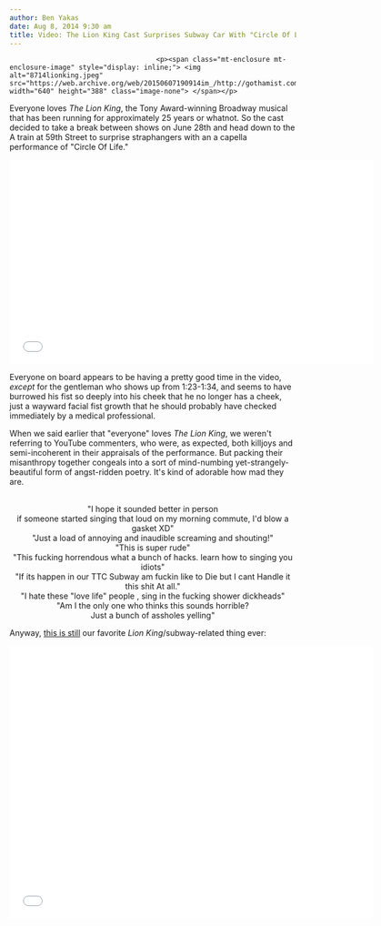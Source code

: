 ```yaml
---
author: Ben Yakas
date: Aug 8, 2014 9:30 am
title: Video: The Lion King Cast Surprises Subway Car With "Circle Of Life"
---
```


	
										<p><span class="mt-enclosure mt-enclosure-image" style="display: inline;"> <img alt="8714lionking.jpeg" src="https://web.archive.org/web/20150607190914im_/http://gothamist.com/attachments/byakas/8714lionking.jpeg" width="640" height="388" class="image-none"> </span></p>

<p>Everyone loves <em>The Lion King</em>, the Tony Award-winning Broadway musical that has been running for approximately 25 years or whatnot. So the cast decided to take a break between shows on June 28th and head down to the A train at 59th Street to surprise straphangers with an a capella performance of &quot;Circle Of Life.&quot; </p>

<p><iframe width="640" height="360" src="//web.archive.org/web/20150607190914if_/http://www.youtube.com/embed/W9QMM_nTuC4" frameborder="0" allowfullscreen></iframe></p>

<p>Everyone on board appears to be having a pretty good time in the video, <em>except</em> for the gentleman who shows up from 1:23-1:34, and seems to have burrowed his fist so deeply into his cheek that he no longer has a cheek, just a wayward facial fist growth that he should probably have checked immediately by a medical professional.</p>

<p>When we said earlier that &quot;everyone&quot; loves <em>The Lion King</em>, we weren&apos;t referring to YouTube commenters, who were, as expected, both killjoys and semi-incoherent in their appraisals of the performance. But packing their misanthropy together congeals into a sort of mind-numbing yet-strangely-beautiful form of angst-ridden poetry. It&apos;s kind of adorable how mad they are.<br>
 <br>
</p><div style="text-align: center;">&quot;I hope it sounded better in person <br>
if someone started singing that loud on my morning commute, I&apos;d blow a gasket XD&#xFEFF;&quot; <br>
&quot;Just a load of annoying and inaudible screaming and shouting!&quot; <br>
&quot;This is super rude&quot; <br>
&quot;This fucking horrendous what a bunch of hacks. learn how to singing you idiots&#xFEFF;&quot; <br>
&quot;If its happen in our TTC Subway am fuckin like to Die but I cant Handle it this shit At all.&#xFEFF;&quot;<br>
&quot;I hate these &quot;love life&quot; people , sing in the fucking shower dickheads&quot;<br>
&quot;Am I the only one who thinks this sounds horrible? <br>
Just a bunch of assholes yelling&quot;</div><p></p>

<p>Anyway, <a href="https://web.archive.org/web/20150607190914/http://gothamist.com/2013/06/19/video_the_only_7_seconds_of_subway.php">this is still</a> our favorite <em>Lion King</em>/subway-related thing ever:</p>

<p><iframe width="640" height="480" src="//web.archive.org/web/20150607190914if_/http://www.youtube.com/embed/5VqNf1_Pv0o" frameborder="0" allowfullscreen></iframe></p>					
										
									
				